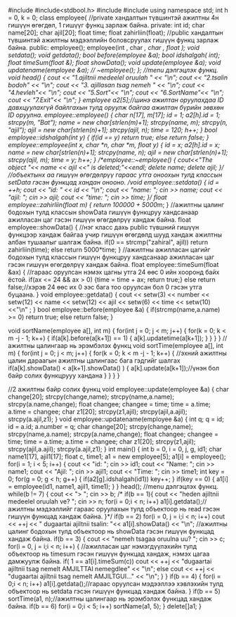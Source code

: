 #include <iostream>
#include<stdbool.h>
#include<iomanip>
#include<cstring>
using namespace std;
int h = 0, k = 0;
class employee{
    //private хандалтын түвшинтэй ажилтны 4н гишүүн өгөгдөл, 1 гишүүг функц зарлаж байна.
private:
    int id;
    char name[20];
    char ajil[20];
    float time;
    float zahirliin(float);
    //public хандалтын түвшинтэй ажилтны мэдээллийн боловсруулах гишүүн функц зарлаж байна.
public:
    employee();
    employee(int , char *, char *, float );
    void setdata();
    void getdata();
    bool before(employee &a);
    bool idshalgah( int);
    float timeSum(float &);
    float showData();
    void update(employee &a);
    void updatename(employee &a);
    // ~employee();
};
//menu дэлгэцлэх функц.
void head()
{
    cout << "1.ajiltnii medeelel oruulah " << "\n";
    cout << "2.tsalin bodoh" << "\n";
    cout << "3. ajillasan tsag nemeh " << "\n";
    cout << "4.hevleh"<< "\n";
    cout << "5.Sort"<< "\n";
    cout << "6.SortName"<< "\n";
    cout << "7.Exit"<< "\n";
}
employee a2[5];//шинэ ажилтан оруулахдаа ID давхцуулахгүй байлгахын тулд оруулж байгаа ажилтан бүрийн зөвхөн ID оруулна.
employee::employee()
{
    char n[17], m[17];
    id = 1;
    a2[h].id = 1;
    strcpy(m, "Bat");
    name = new char[strlen(m)+1];
    strcpy(name, m);
    strcpy(n, "ajil");
    ajil = new char[strlen(n)+1];
    strcpy(ajil, n);
    time = 120;
    h++;
}
bool employee::idshalgah(int y)
{
    if(id == y)
    return true;
    else return false;
}
employee::employee(int x, char *n, char *m, float y)
{
    id = x;
    a2[h].id = x;
    name = new char[strlen(n)+1];
    strcpy(name, n);
    ajil = new char[strlen(n)+1];
    strcpy(ajil, m);
    time = y;
    h++;
}
/*employee::~employee()
{
    cout<<"The object "<< name << ajil <<" is deleted;"<<endl;
    delete name;
    delete ajil;
}*/
//объектынх аа гишүүн өгөгдөлрүү гараас утга оноохын тулд классын setData гэсэн функцад хандан онооно.
/*void employee::setdata()
{
    id = ++h;
    cout << "id: " << id << "\n";
    cout << "name: ";   cin >> name;
    cout << "ajil: ";   cin >> ajil;
    cout << "time: ";   cin >> time;
}*/
float employee::zahirliin(float m)
{
    return 100000 + 5000*m;
}
//ажилтны цалинг бодохын тулд классын showData гишүүн функцруу хандсанаар ажилласан цаг гэсэн гишүүн өгөгдөлрүү хандаж байна.
float employee::showData()
{
    //нэг класс дахь public түвшний гишүүн функцээр хандаж байгаа учир гишүүн өгөгдөлд шууд хандаж ажилтны албан тушаалыг шалгаж байна.
    if(0 == strcmp("zahiral", ajil)) return zahirliin(time);
    else return 5000*time;
}
//ажилтны ажилласан цагийг бодохын тулд классын гишүүн функцруу хандсанаар ажилласан цаг гэсэн гишүүн өгөгдөлрүү хандаж байна.
float employee::timeSum(float &ax)
{
    //гараас оруулсан нэмэх цагны утга 24 өөс 0 ийн хооронд байх ёстой.
    if(ax <= 24 && ax > 0)
    {time = time + ax; return true;}
    else return false;//хэрэв 24 өөс их 0 ээс бага тоо оруулсан бол 0 гэсэн утга буцаана.
}
void employee::getdata()
{
    cout << setw(3) << number << setw(12) << name << setw(12) << ajil << setw(6) << time << setw(10) <<"\n" ;
}
bool employee::before(employee &a)
{
    if(strcmp(name,a.name) >= 0)
    return true;
    else return false;
}

void sortName(employee a[], int m)
{
    for(int j = 0; j < m; j++)
    {
        for(k = 0; k < m -j - 1; k++)
        {
            if(a[k].before(a[k+1]) == 1)
            {
                a[k].updatetime(a[k+1]);
            }
        }
    }
}
//ажилтны цалингаар нь эрэмбэлэх функц
void sortTime(employee a[], int m)
{
    for(int j = 0; j < m; j++)
    {
        for(k = 0; k < m -j - 1; k++)
        {
            //эхний ажилтны цалин дараагын ажилтны цалингаас бага гэдгийг шалгах
            if(a[k].showData() < a[k+1].showData() )
            {
                a[k].update(a[k+1]);//үнэн бол байр солих функцрууу хандана
            }
        }
    }
}


//2 ажилтны байр солих функц
void employee::update(employee &a)
{
    char change[20];
    strcpy(change,name);
    strcpy(name,a.name);
    strcpy(a.name,change);
    float changee;
    changee = time;
    time = a.time;
    a.time = changee;
    char z1[20];
    strcpy(z1,ajil);
    strcpy(ajil,a.ajil);
    strcpy(a.ajil,z1);
}
void employee::updatename(employee &a)
{
    int q;
    q = id;
    id = a.id;
    a.number = q;
    char change[20];
    strcpy(change,name);
    strcpy(name,a.name);
    strcpy(a.name,change);
    float changee;
    changee = time;
    time = a.time;
    a.time = changee;
    char z1[20];
    strcpy(z1,ajil);
    strcpy(ajil,a.ajil);
    strcpy(a.ajil,z1);
}
int main()
{
    int b = 0, i = 0, j, g, id1;
    char name1[17], ajil1[17];
    float c, time1;
    a1 = new employee[5];
    a1[i] = employee();
    for(i = 1; i < 5; i++)
    {
        cout << "id: "; cin >> id1;
        cout << "Name: ";   cin >> name1;
        cout << "Ajil: ";   cin >> ajil1;
        cout << "Time: ";   cin >> time1;
        int key = 0;
        for(g = 0; g < h; g++)
        {
            if(a2[g].idshalgah(id1))
            key++;
        }
        if(key == 0)
        {
            a1[i] = employee(id1, name1, ajil1, time1);
        }
    }
    head(); //menu дэлгэцлэх функц.
    while(b != 7)
    {
        cout << "> "; cin >> b;
       /* if(b == 1){
            cout << "heden ajiltnii medeelel oruulah ve? "; cin >> n;
            for(i = 0;i < n; i++)
                a1[i].getdata();//ажилтны мэдээллийг гараас оруулахын тулд объектоор нь read гэсэн гишүүн функцад хандаж байна.
        }*/
        if(b == 2)
            for(i = 0, j = i;i < n; i++)
                cout << ++j << " dugaartai ajiltnii tsalin: "<< a1[i].showData() << "\n"; //ажилтны цалинг бодохын тулд объектоор нь showData гэсэн гишүүн функцад хандаж байна.
        if(b == 3)
        {
            cout << "nemeh tsagaa oruulna uu? "; cin >> c;
            for(i = 0, j = i;i < n; i++)
            {
                //ажилласан цаг нэмэгдүүлэхийн тулд объектоор нь timesum гэсэн гишүүн функцад хандаж, нэмэх цагаа дамжуулж байна.
                if( 1 == a1[i].timeSum(c)) cout << ++j << "dugaartai ajiltnii tsag nemelt AMJILTTAI nemegdlee" << "\n";
                else cout << ++j << "dugaartai ajiltnii tsag nemelt AMJILTGUI..." << "\n";
            }
        }
        if(b == 4)
        {
            for(i = 0;i < n; i++)
                a1[i].getdata();//гараас оруулсан мэдээллээ хэвлэхийн тулд объектоор нь setdata гэсэн гишүүн функцад хандаж байна.
        }
        if(b == 5)
            sortTime(a1, n);//ажилтны цалингаар нь эрэмбэлэх функцад хандаж байна.
        if(b == 6)
            for(i = 0;i < 5; i++)
                sortName(a1, 5);
    }
    delete[]a1;
}



